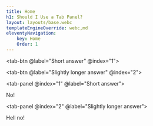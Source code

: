 ```yaml
---
title: Home
h1: Should I Use a Tab Panel?
layout: layouts/base.webc
templateEngineOverride: webc,md
eleventyNavigation:
    key: Home
    Order: 1
---
```

<tab-interface>

<tab-list>

<tab-btn @label="Short answer" @index="1"></tab-btn>

<tab-btn @label="Slightly longer answer" @index="2"></tab-btn>

</tab-list>

<tab-panel @index="1" @label="Short answer">

No!

</tab-panel>

<tab-panel @index="2" @label="Slightly longer answer">

Hell no!

</tab-panel>

</tab-interface>